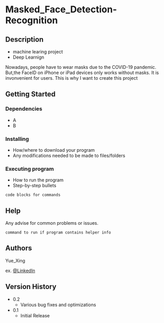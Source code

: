 # Masked_Face_Detection-Recognition

## Description

* machine learing project 
* Deep Learnign

Nowadays, people have to wear masks due to the COVID-19 pandemic. 
But,the FaceID on iPhone or iPad devices only works without masks. It is invonvenient for users. This is why I want to create this project 

## Getting Started

### Dependencies

* A
* B

### Installing

* How/where to download your program
* Any modifications needed to be made to files/folders

### Executing program

* How to run the program
* Step-by-step bullets
```
code blocks for commands
```

## Help

Any advise for common problems or issues.
```
command to run if program contains helper info
```

## Authors

Yue_Xing

ex. [@LinkedIn](www.linkedin.com/in/yue-xing-123a781a9)

## Version History

* 0.2
    * Various bug fixes and optimizations
* 0.1
    * Initial Release
